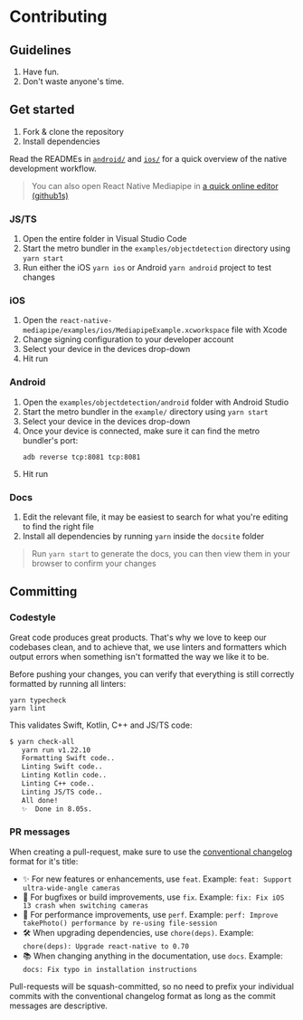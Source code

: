 # Contributing

## Guidelines

1. Have fun.
2. Don't waste anyone's time.

## Get started

1. Fork & clone the repository
2. Install dependencies


Read the READMEs in [`android/`](android/README.md) and [`ios/`](ios/README.md) for a quick overview of the native development workflow.

> You can also open React Native Mediapipe in [a quick online editor (github1s)](https://github.com/cdiddy77/react-native-mediapipe)

### JS/TS

1. Open the entire folder in Visual Studio Code
2. Start the metro bundler in the `examples/objectdetection` directory using `yarn start`
3. Run either the iOS `yarn ios` or Android `yarn android` project to test changes


### iOS

1. Open the `react-native-mediapipe/examples/ios/MediapipeExample.xcworkspace` file with Xcode
2. Change signing configuration to your developer account
3. Select your device in the devices drop-down
4. Hit run


### Android

1. Open the `examples/objectdetection/android` folder with Android Studio
2. Start the metro bundler in the `example/` directory using `yarn start`
3. Select your device in the devices drop-down
4. Once your device is connected, make sure it can find the metro bundler's port:
   ```
   adb reverse tcp:8081 tcp:8081
   ```
6. Hit run

### Docs

1. Edit the relevant file, it may be easiest to search for what you're editing to find the right file
2. Install all dependencies by running `yarn` inside the `docsite` folder

> Run `yarn start` to generate the docs, you can then view them in your browser to confirm your changes

## Committing

### Codestyle

Great code produces great products. That's why we love to keep our codebases clean, and to achieve that, we use linters and formatters which output errors when something isn't formatted the way we like it to be.

Before pushing your changes, you can verify that everything is still correctly formatted by running all linters:

```
yarn typecheck
yarn lint
```

This validates Swift, Kotlin, C++ and JS/TS code:

```bash
$ yarn check-all
   yarn run v1.22.10
   Formatting Swift code..
   Linting Swift code..
   Linting Kotlin code..
   Linting C++ code..
   Linting JS/TS code..
   All done!
   ✨  Done in 8.05s.
```

### PR messages

When creating a pull-request, make sure to use the [conventional changelog](https://github.com/conventional-changelog/conventional-changelog) format for it's title:

* ✨ For new features or enhancements, use `feat`. Example: `feat: Support ultra-wide-angle cameras`
* 🐛 For bugfixes or build improvements, use `fix`. Example: `fix: Fix iOS 13 crash when switching cameras`
* 💨 For performance improvements, use `perf`. Example: `perf: Improve takePhoto() performance by re-using file-session`
* 🛠️ When upgrading dependencies, use `chore(deps)`. Example: `chore(deps): Upgrade react-native to 0.70`
* 📚 When changing anything in the documentation, use `docs`. Example: `docs: Fix typo in installation instructions`

Pull-requests will be squash-committed, so no need to prefix your individual commits with the conventional changelog format as long as the commit messages are descriptive.